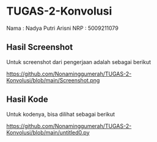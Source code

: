 # TUGAS-2-Konvolusi

Nama : Nadya Putri Arisni
NRP : 5009211079

## Hasil Screenshot

Untuk screenshot dari pengerjaan adalah sebagai berikut

https://github.com/Nonaminggumerah/TUGAS-2-Konvolusi/blob/main/Screenshot.png

## Hasil Kode

Untuk kodenya, bisa dilihat sebagai berikut

https://github.com/Nonaminggumerah/TUGAS-2-Konvolusi/blob/main/untitled0.py

